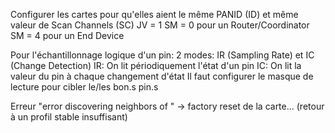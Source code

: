 Configurer les cartes pour qu'elles aient le même PANID (ID) et même valeur de Scan Channels (SC)
JV = 1
SM = 0 pour un Router/Coordinator
SM = 4 pour un End Device

Pour l'échantillonnage logique d'un pin:
	2 modes:
			IR (Sampling Rate) et IC (Change Detection)
			IR: On lit périodiquement l'état d'un pin
			IC: On lit la valeur du pin à chaque changement d'état
			Il faut configurer le masque de lecture pour cibler le/les bon.s pin.s

Erreur "error discovering neighbors of <MAC>" -> factory reset de la carte... (retour à un profil stable insuffisant)